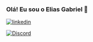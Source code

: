   
### Olá! Eu sou o Elias Gabriel 🖖

[![linkedin](https://img.shields.io/badge/LinkedIn-0077B5?style=for-the-badge&logo=linkedin&logoColor=white)](https://www.linkedin.com/in/elias-nunes-0a63a8163/)

[![Discord](https://img.shields.io/badge/Discord-7289DA?style=for-the-badge&logo=discord&logoColor=white)](discord.com/users/490587376259694592)
